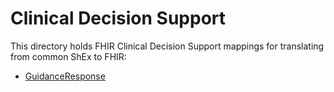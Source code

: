 # Clinical Decision Support 

This directory holds FHIR Clinical Decision Support mappings for translating from common ShEx to FHIR:
* [GuidanceResponse](https://www.hl7.org/fhir/guidanceresponse.html)
